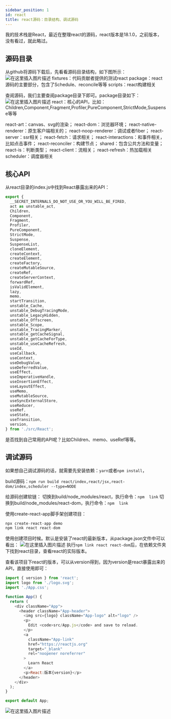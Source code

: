 ```yaml
---
sidebar_position: 1
id: react
title: react源码：目录结构、调试源码
---
```

我的技术栈是React，最近在整理react的源码，react版本是18.1.0，之前版本，没有看过，就此略过。

## 源码目录
从github将源码下载后，先看看源码目录结构，如下图所示：
![在这里插入图片描述](https://img-blog.csdnimg.cn/394be1618e9140038cab2ac9e57fcbf7.png)
fixtures：代码贡献者提供的测试react
package：react源码的主要部分，包含了Schedule、reconcile等等
scripts：react构建相关

查阅源码，我们主要查阅package目录下即可。package目录如下：
![在这里插入图片描述](https://img-blog.csdnimg.cn/05e19ab0cd8941369540bdb0d8db4bc4.png)
react：核心的API，比如：Children,Component,Fragment,Profiler,PureComponent,StrictMode,Suspense等等

react-art：canvas、svg的渲染；
react-dom：浏览器环境；
react-native-renderer：原生客户端相关的；
react-noop-renderer：调试或者fiber；
react-server：ssr相关；
react-fetch：请求相关；
react-interactions：和事件相关，比如点击事件；
react-reconciler：构建节点；
shared：包含公共方法和变量；
react-is：判断类型；
react-client：流相关；
react-refresh：热加载相关
scheduler：调度器相关

## 核心API
从react目录的index.js中找到React暴露出来的API：

```javascript
export {
  __SECRET_INTERNALS_DO_NOT_USE_OR_YOU_WILL_BE_FIRED,
  act as unstable_act,
  Children,
  Component,
  Fragment,
  Profiler,
  PureComponent,
  StrictMode,
  Suspense,
  SuspenseList,
  cloneElement,
  createContext,
  createElement,
  createFactory,
  createMutableSource,
  createRef,
  createServerContext,
  forwardRef,
  isValidElement,
  lazy,
  memo,
  startTransition,
  unstable_Cache,
  unstable_DebugTracingMode,
  unstable_LegacyHidden,
  unstable_Offscreen,
  unstable_Scope,
  unstable_TracingMarker,
  unstable_getCacheSignal,
  unstable_getCacheForType,
  unstable_useCacheRefresh,
  useId,
  useCallback,
  useContext,
  useDebugValue,
  useDeferredValue,
  useEffect,
  useImperativeHandle,
  useInsertionEffect,
  useLayoutEffect,
  useMemo,
  useMutableSource,
  useSyncExternalStore,
  useReducer,
  useRef,
  useState,
  useTransition,
  version,
} from './src/React';
```

是否找到自己常用的API呢？比如Children、memo、useRef等等。

## 调试源码

如果想自己调试源码的话，就需要先安装依赖：`yarn`或者`npm install`，

build源码：`npm run build react/index,react/jsx,react-dom/index,scheduler --type=NODE`

给源码创建软链：
切换到build/node_modules/react，执行命令：`npm  link`
切换到build/node_modules/react-dom，执行命令：`npm  link `

使用create-react-app脚手架创建项目：

```javascript
npx create-react-app demo
npm link react react-dom
```
使用创建项目时候。默认是安装了react的最新版本，从package.json文件中可以看出：
![在这里插入图片描述](https://img-blog.csdnimg.cn/1dbece946e394b8bbc5700276614f40f.png)
执行`npm link react react-dom`后，在依赖文件夹下找到react目录，查看react的实际版本。

查看该项目下react的版本，可以从version得到，因为version是react暴露出来的API，直接使用即可：

```javascript
import { version } from 'react';
import logo from './logo.svg';
import './App.css';

function App() {
  return (
    <div className="App">
      <header className="App-header">
        <img src={logo} className="App-logo" alt="logo" />
        <p>
          Edit <code>src/App.js</code> and save to reload.
        </p>
        <a
          className="App-link"
          href="https://reactjs.org"
          target="_blank"
          rel="noopener noreferrer"
        >
          Learn React
        </a>
        <p>React:版本{version}</p>
      </header>
    </div>
  );
}

export default App;

```
![在这里插入图片描述](https://img-blog.csdnimg.cn/8f6b5eee55fd40e5835b6a439b869680.png)
